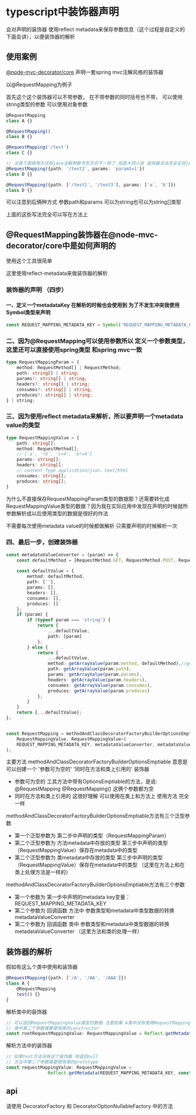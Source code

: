 # typescript中装饰器声明

会对声明的装饰器 使用reflect metadata来保存参数信息（这个过程是自定义的 下面会讲），以便装饰器的解析

## 使用案例

[@node-mvc-decorator/core](https://github.com/node-mvc-decorator/core#readme) 
声明一套spring mvc注解风格的装饰器

以@RequestMapping为例子

首先这个这个装饰器可以不带参数， 在不带参数的同时括号也不带， 可以使用string类型的参数 可以使用对象参数

```typescript
@RequestMapping
class A {}

@RequestMapping()
class B {}

@RequestMapping('/test')
class C {}

// 注意下面使用方式和java注解参数书写方式不一样了 但是大同小异 装饰器没法完全实现java注解的那种形式
@RequestMapping({path: '/test1', params: 'param1=1'})
class D {}

@RequestMapping({path: ['/test1', '/test3'], params: ['a', 'b']})
class D {}
``` 

可以注意到后俩种方式 参数path和params 可以为string也可以为string[]类型

上面的这些写法完全可以写在方法上

## @RequestMapping装饰器在@node-mvc-decorator/core中是如何声明的

使用这个工具很简单

这里使用reflect-metadata来做装饰器的解析


### 装饰器的声明 （四步）

#### 一、定义一个metadataKey 在解析的时候也会使用到 为了不发生冲突我使用Symbol类型来声明

```typescript
const REQUEST_MAPPING_METADATA_KEY = Symbol('REQUEST_MAPPING_METADATA_KEY');
```

### 二、因为@RequestMapping可以使用参数所以 定义一个参数类型，这里还可以直接使用spring类型 和spring mvc一致
```typescript
type RequestMappingParam = {
    method: RequestMethod[] | RequestMethod;
    path: string[] | string;
    params?: string[] | string;
    headers?: string[] | string;
    consumes?: string[] | string;
    produces?: string[] | string;
} | string;
```

### 三、因为使用reflect metadata来解析，所以要声明一个metadata value的类型

```typescript
type RequestMappingValue = {
    path: string[];
    method: RequestMethod[];
    // ['a', '!b', 'c=4', 'b!=4']
    params: string[];
    headers: string[];
    // content-Type application/json、text/html
    consumes: string[];
    produces: string[];
}
```
为什么不直接保存RequestMappingParam类型的数据那？还需要转化成RequestMappingValue类型的数据？因为我在实际应用中发现在声明的时候就所参数解析成以后使用类型的数据是很好的作法

不需要每次使用metadata value的时候都做解析 只需要声明的时候解析一次

### 四、最后一步，创建装饰器

```typescript
const metadataValueConverter = (param) => {
    const defaultMethod = [RequestMethod.GET, RequestMethod.POST, RequestMethod.PUT, RequestMethod.DELETE];
    
    const defaultValue = {
        method: defaultMethod,
        path: [''],
        params: [],
        headers: [],
        consumes: [],
        produces: []
    };
    if (param) {
        if (typeof param === 'string') {
            return {
                ...defaultValue,
                path: [param]
            };
        } else {
            return {
                ...defaultValue,
                method: getArrayValue(param.method, defaultMethod),//getArrayValue(param.method, ),
                path: getArrayValue(param.path),
                params: getArrayValue(param.params),
                headers: getArrayValue(param.headers),
                consumes: getArrayValue(param.consumes),
                produces: getArrayValue(param.produces)
            };
        }
    }
    return {...defaultValue};
};


const RequestMapping = methodAndClassDecoratorFactoryBuilderOptionsEmptiable<RequestMappingParam,
    RequestMappingValue, RequestMappingValue>(
    REQUEST_MAPPING_METADATA_KEY, metadataValueConverter, metadataValueConverter
);
```

主要方法 methodAndClassDecoratorFactoryBuilderOptionsEmptiable 意思是
可以创建一个 '参数可为空的' '同时在方法和类上引用的' 装饰器

* 参数可为空的 工具方法中带有OptionsEmptiable的方法，是说: @RequestMapping @RequestMapping() 这俩个参数都为空
* 同时在方法和类上引用的 这很好理解 可以使用在类上和方法上 使用方法 完全一样

methodAndClassDecoratorFactoryBuilderOptionsEmptiable方法有三个泛型参数
* 第一个泛型参数为 第二步中声明的类型（RequestMappingParam）
* 第二个泛型参数为 方法metadata中存放的类型 第三步中声明的类型（RequestMappingValue）保存在metadata中的类型
* 第二个泛型参数为 类metadata中存放的类型 第三步中声明的类型（RequestMappingValue）保存在metadata中的类型 （这里在方法上和在类上处理方法是一样的）

methodAndClassDecoratorFactoryBuilderOptionsEmptiable方法有三个参数
* 第一个参数为 第一步中声明的metadata key变量：REQUEST_MAPPING_METADATA_KEY 
* 第二个参数为 回调函数 方法中 参数类型和metadata中类型数据的转换 metadataValueConverter
* 第二个参数为 回调函数 类中 参数类型和metadata中类型数据的转换 metadataValueConverter （这里方法和类的处理一样）



## 装饰器的解析

假如有这么个类中使用和装饰器

```typescript
@RequestMapping({path: ['/A', '/AA', '/AAA']})
class A {
    @RequestMapping
    test() {}
}
```

解析类中的装饰器

```typescript
// 可以返回RequestMappingValue类型的数据 注意如果 A类中没有使用RequestMapping 这里的rootRequestMappingValue为null
// 类中第二个参数需要使用类的constructor
const rootRequestMappingValue: RequestMappingValue = Reflect.getMetadata(REQUEST_MAPPING_METADATA_KEY, A);
```

解析方法中的装饰器

```typescript
// 如果test方法没有这个装饰器 则返回null
// 方法中第二个参数需要使用类的prototype
const requestMappingValue: RequestMappingValue =
                Reflect.getMetadata(REQUEST_MAPPING_METADATA_KEY, constructor.prototype, 'test');

```

## api

请使用 DecoratorFactory 和 DecoratorOptionNullableFactory 中的方法

